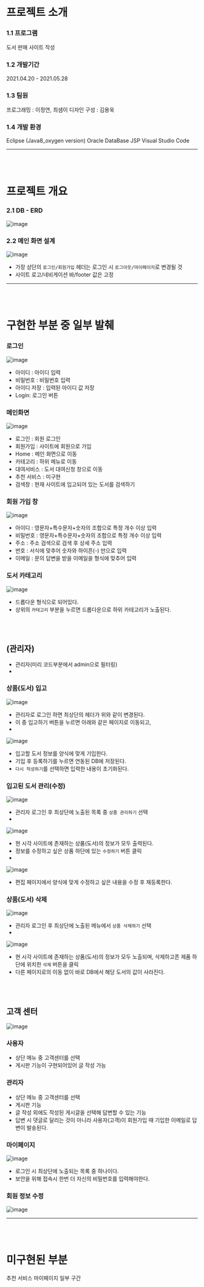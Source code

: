 # 프로젝트 소개
### 1.1 프로그램
도서 판매 사이트 작성

### 1.2 개발기간
2021.04.20 - 2021.05.28

### 1.3 팀원
프로그래밍 : 이정연, 최샘이
디자인 구성 : 김용욱

### 1.4 개발 환경
Eclipse (Java8_oxygen version)
Oracle DataBase
JSP
Visual Studio Code

------------------
<br><br>

# 프로젝트 개요
### 2.1 DB - ERD
![image](https://user-images.githubusercontent.com/51469989/121866142-9fa2ab00-cd39-11eb-9bca-3efd1786f590.png)


### 2.2 메인 화면 설계
![image](https://user-images.githubusercontent.com/51469989/121866290-bfd26a00-cd39-11eb-9556-8c7a31cbfbc9.png)
- 가장 상단의 `로그인/회원가입` 헤더는 로그인 시 `로그아웃/마이페이지`로 변경될 것
- 사이트 로고/네비게이션 바/footer 값은 고정

------------------
<br><br>

# 구현한 부분 중 일부 발췌
### 로그인
![image](https://user-images.githubusercontent.com/51469989/121866751-32434a00-cd3a-11eb-8f40-4022a1044800.png)

- 아이디 : 아이디 입력
- 비밀번호 : 비밀번호 입력
- 아이디 저장 : 입력된 아이디 값 저장
- Login: 로그인 버튼

### 메인화면
![image](https://user-images.githubusercontent.com/51469989/121866827-45eeb080-cd3a-11eb-89fa-92bfb066e4c1.png)

- 로그인 : 회원 로그인
- 회원가입 : 사이트에 회원으로 가입
- Home : 메인 화면으로 이동
- 카테고리 : 하위 메뉴로 이동
- 대여서비스 : 도서 대여신청 창으로 이동
- 추천 서비스 : 미구현
- 검색창 : 현재 사이트에 입고되어 있는 도서를 검색하기

### 회원 가입 창
![image](https://user-images.githubusercontent.com/51469989/121892369-9d4f4980-cd57-11eb-9fac-699e6a04415a.png)

- 아이디 : 영문자+특수문자+숫자의 조합으로 특정 개수 이상 입력
- 비밀번호 : 영문자+특수문자+숫자의 조합으로 특정 개수 이상 입력
- 주소 : 주소 검색으로 검색 후 상세 주소 입력
- 번호 : 서식에 맞추어 숫자와 하이픈(-) 만으로 입력
- 이메일 : 문의 답변을 받을 이메일을 형식에 맞추어 입력

### 도서 카테고리
![image](https://user-images.githubusercontent.com/51469989/121892487-cd96e800-cd57-11eb-87e0-b5080d280d3e.png)

- 드롭다운 형식으로 되어있다.
- 상위의 `카테고리` 부분을 누르면 드롭다운으로 하위 카테고리가 노출된다.


<br><br>

## (관리자)
- 관리자(미리 코드부분에서 admin으로 필터링)
- 
### 상품(도서) 입고
![image](https://user-images.githubusercontent.com/51469989/121892608-f4edb500-cd57-11eb-8900-2ee31e8fa437.png)

- 관리자로 로그인 하면 최상단의 헤더가 위와 같이 변경된다.
- 이 중 입고하기 버튼을 누르면 아래와 같은 페이지로 이동되고,
- 
![image](https://user-images.githubusercontent.com/51469989/121892616-f61ee200-cd57-11eb-9fdb-61dad0a19e79.png)

- 입고할 도서 정보를 양식에 맞게 기입한다.
- 기입 후 등록하기를 누르면 연동된 DB에 저장된다.
- `다시 작성하기`를 선택하면 입력한 내용이 초기화된다.

### 입고된 도서 관리(수정)

![image](https://user-images.githubusercontent.com/51469989/121893016-72b1c080-cd58-11eb-8086-823a9d4e7c87.png)

- 관리자 로그인 후 최상단에 노출된 목록 중 `상품 관리하기` 선택
- 
![image](https://user-images.githubusercontent.com/51469989/121893060-7f361900-cd58-11eb-8b2c-a5d9ecd6d98c.png)

- 현 시각 사이트에 존재하는 상품(도서)의 정보가 모두 출력된다.
- 정보를 수정하고 싶은 상품 하단에 있는 `수정하기` 버튼 클릭
- 
![image](https://user-images.githubusercontent.com/51469989/121893256-b6a4c580-cd58-11eb-879e-f36b4f7fefba.png)

- 편집 페이지에서 양식에 맞게 수정하고 싶은 내용을 수정 후 재등록한다.

### 상품(도서) 삭제

![image](https://user-images.githubusercontent.com/51469989/121893436-ebb11800-cd58-11eb-862a-9441d7f0c5c5.png)

- 관리자 로그인 후 최상단에 노출된 메뉴에서 `상품 삭제하기` 선택
- 
![image](https://user-images.githubusercontent.com/51469989/121893495-f9ff3400-cd58-11eb-9a03-c625b7034a17.png)

- 현 시각 사이트에 존재하는 상품(도서)의 정보가 모두 노출되며, 삭제하고픈 제품 하단에 위치한 `삭제` 버튼을 클릭
- 다른 페이지로의 이동 없이 바로 DB에서 해당 도서의 값이 사라진다.



<br><br>

## 고객 센터

![image](https://user-images.githubusercontent.com/51469989/121893711-421e5680-cd59-11eb-82c8-6a4591831dca.png)

### 사용자
- 상단 메뉴 중 고객센터를 선택
- 게시판 기능이 구현되어있어 글 작성 가능

### 관리자
- 상단 메뉴 중 고객센터를 선택
- 게시판 기능
- 글 작성 외에도 작성된 게시글을 선택해 답변할 수 있는 기능
- 답변 시 댓글로 달리는 것이 아니라 사용자(고객)이 회원가입 때 기입한 이메일로 답변이 발송된다.

### 마이페이지

![image](https://user-images.githubusercontent.com/51469989/121894015-99bcc200-cd59-11eb-856d-1e0cd2f3aed6.png)

- 로그인 시 최상단에 노출되는 목록 중 하나이다.
- 보안을 위해 접속시 한번 더 자신의 비밀번호를 입력해야한다.

### 회원 정보 수정

![image](https://user-images.githubusercontent.com/51469989/121894099-b1944600-cd59-11eb-97d2-1215e18819a4.png)


------------------
<br><br>

# 미구현된 부분
추천 서비스
마이페이지 일부 구간
